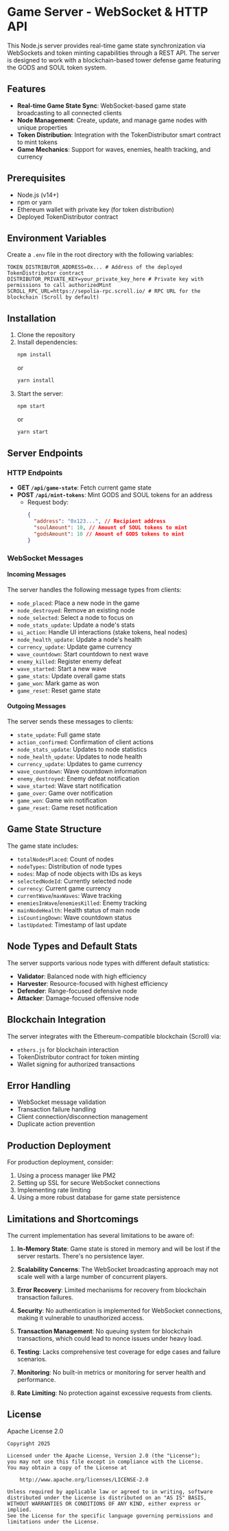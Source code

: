 # Game Server - WebSocket & HTTP API

This Node.js server provides real-time game state synchronization via WebSockets and token minting capabilities through a REST API. The server is designed to work with a blockchain-based tower defense game featuring the GODS and SOUL token system.

## Features

- **Real-time Game State Sync**: WebSocket-based game state broadcasting to all connected clients
- **Node Management**: Create, update, and manage game nodes with unique properties
- **Token Distribution**: Integration with the TokenDistributor smart contract to mint tokens
- **Game Mechanics**: Support for waves, enemies, health tracking, and currency

## Prerequisites

- Node.js (v14+)
- npm or yarn
- Ethereum wallet with private key (for token distribution)
- Deployed TokenDistributor contract

## Environment Variables

Create a `.env` file in the root directory with the following variables:

```env
TOKEN_DISTRIBUTOR_ADDRESS=0x... # Address of the deployed TokenDistributor contract
DISTRIBUTOR_PRIVATE_KEY=your_private_key_here # Private key with permissions to call authorizedMint
SCROLL_RPC_URL=https://sepolia-rpc.scroll.io/ # RPC URL for the blockchain (Scroll by default)
```

## Installation

1. Clone the repository
2. Install dependencies:
   ```bash
   npm install
   ```
   or
   ```bash
   yarn install
   ```
3. Start the server:
   ```bash
   npm start
   ```
   or
   ```bash
   yarn start
   ```

## Server Endpoints

### HTTP Endpoints

- **GET `/api/game-state`**: Fetch current game state
- **POST `/api/mint-tokens`**: Mint GODS and SOUL tokens for an address
  - Request body:
    ```json
    {
      "address": "0x123...", // Recipient address
      "soulAmount": 10, // Amount of SOUL tokens to mint
      "godsAmount": 10 // Amount of GODS tokens to mint
    }
    ```

### WebSocket Messages

#### Incoming Messages

The server handles the following message types from clients:

- `node_placed`: Place a new node in the game
- `node_destroyed`: Remove an existing node
- `node_selected`: Select a node to focus on
- `node_stats_update`: Update a node's stats
- `ui_action`: Handle UI interactions (stake tokens, heal nodes)
- `node_health_update`: Update a node's health
- `currency_update`: Update game currency
- `wave_countdown`: Start countdown to next wave
- `enemy_killed`: Register enemy defeat
- `wave_started`: Start a new wave
- `game_stats`: Update overall game stats
- `game_won`: Mark game as won
- `game_reset`: Reset game state

#### Outgoing Messages

The server sends these messages to clients:

- `state_update`: Full game state
- `action_confirmed`: Confirmation of client actions
- `node_stats_update`: Updates to node statistics
- `node_health_update`: Updates to node health
- `currency_update`: Updates to game currency
- `wave_countdown`: Wave countdown information
- `enemy_destroyed`: Enemy defeat notification
- `wave_started`: Wave start notification
- `game_over`: Game over notification
- `game_won`: Game win notification
- `game_reset`: Game reset notification

## Game State Structure

The game state includes:

- `totalNodesPlaced`: Count of nodes
- `nodeTypes`: Distribution of node types
- `nodes`: Map of node objects with IDs as keys
- `selectedNodeId`: Currently selected node
- `currency`: Current game currency
- `currentWave`/`maxWaves`: Wave tracking
- `enemiesInWave`/`enemiesKilled`: Enemy tracking
- `mainNodeHealth`: Health status of main node
- `isCountingDown`: Wave countdown status
- `lastUpdated`: Timestamp of last update

## Node Types and Default Stats

The server supports various node types with different default statistics:

- **Validator**: Balanced node with high efficiency
- **Harvester**: Resource-focused with highest efficiency
- **Defender**: Range-focused defensive node
- **Attacker**: Damage-focused offensive node

## Blockchain Integration

The server integrates with the Ethereum-compatible blockchain (Scroll) via:

- `ethers.js` for blockchain interaction
- TokenDistributor contract for token minting
- Wallet signing for authorized transactions

## Error Handling

- WebSocket message validation
- Transaction failure handling
- Client connection/disconnection management
- Duplicate action prevention

## Production Deployment

For production deployment, consider:

1. Using a process manager like PM2
2. Setting up SSL for secure WebSocket connections
3. Implementing rate limiting
4. Using a more robust database for game state persistence

## Limitations and Shortcomings

The current implementation has several limitations to be aware of:

1. **In-Memory State**: Game state is stored in memory and will be lost if the server restarts. There's no persistence layer.

2. **Scalability Concerns**: The WebSocket broadcasting approach may not scale well with a large number of concurrent players.

3. **Error Recovery**: Limited mechanisms for recovery from blockchain transaction failures.

4. **Security**: No authentication is implemented for WebSocket connections, making it vulnerable to unauthorized access.

5. **Transaction Management**: No queuing system for blockchain transactions, which could lead to nonce issues under heavy load.

6. **Testing**: Lacks comprehensive test coverage for edge cases and failure scenarios.

7. **Monitoring**: No built-in metrics or monitoring for server health and performance.

8. **Rate Limiting**: No protection against excessive requests from clients.

## License

Apache License 2.0

```
Copyright 2025

Licensed under the Apache License, Version 2.0 (the "License");
you may not use this file except in compliance with the License.
You may obtain a copy of the License at

    http://www.apache.org/licenses/LICENSE-2.0

Unless required by applicable law or agreed to in writing, software
distributed under the License is distributed on an "AS IS" BASIS,
WITHOUT WARRANTIES OR CONDITIONS OF ANY KIND, either express or implied.
See the License for the specific language governing permissions and
limitations under the License.
```
